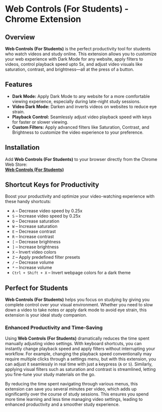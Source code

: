 # Web Controls (For Students) - Chrome Extension

## Overview
**Web Controls (For Students)** is the perfect productivity tool for students who watch videos and study online. This extension allows you to customize your web experience with Dark Mode for any website, apply filters to videos, control playback speed upto 5x, and adjust video visuals like saturation, contrast, and brightness—all at the press of a button.

## Features
- **Dark Mode:** Apply Dark Mode to any website for a more comfortable viewing experience, especially during late-night study sessions.
- **Video Dark Mode:** Darken and inverts videos on websites to reduce eye strain.
- **Playback Control:** Seamlessly adjust video playback speed with keys for faster or slower viewing.
- **Custom Filters:** Apply advanced filters like Saturation, Contrast, and Brightness to customize the video experience to your preference.

## Installation
Add **Web Controls (For Students)** to your browser directly from the Chrome Web Store:  
[**Web Controls (For Students)**](https://chromewebstore.google.com/detail/web-controls-for-students/cebfhocehpaleaipocacbppidnpgodki)

## Shortcut Keys for Productivity

Boost your productivity and optimize your video-watching experience with these handy shortcuts:

- `A` – Decrease video speed by 0.25x
- `S` – Increase video speed by 0.25x
- `Q` – Decrease saturation
- `W` – Increase saturation
- `E` – Decrease contrast
- `R` – Increase contrast
- `[` – Decrease brightness
- `]` – Increase brightness
- `X` – Invert video colors
- `Z` – Apply predefined filter presets
- `/` – Decrease volume
- `*` – Increase volume
- `Ctrl + Shift + X` – Invert webpage colors for a dark theme

## Perfect for Students
**Web Controls (For Students)** helps you focus on studying by giving you complete control over your visual environment. Whether you need to slow down a video to take notes or apply dark mode to avoid eye strain, this extension is your ideal study companion.

### Enhanced Productivity and Time-Saving
Using **Web Controls (For Students)** dramatically reduces the time spent manually adjusting video settings. With keyboard shortcuts, you can instantly change playback speed and apply filters without interrupting your workflow. For example, changing the playback speed conventionally may require multiple clicks through a settings menu, but with this extension, you can adjust it seamlessly in real time with just a keypress (`A` or `S`). Similarly, applying visual filters such as saturation and contrast is streamlined, letting you fine-tune your study materials on the go.

By reducing the time spent navigating through various menus, this extension can save you several minutes per video, which adds up significantly over the course of study sessions. This ensures you spend more time learning and less time managing video settings, leading to enhanced productivity and a smoother study experience.